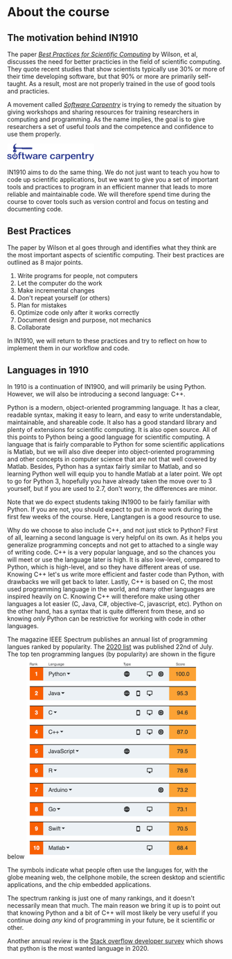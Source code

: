 # About the course

## The motivation behind IN1910

The paper [*Best Practices for Scientific Computing*](http://journals.plos.org/plosbiology/article?id=10.1371/journal.pbio.1001745) by Wilson, et al, discusses the need for better practicies in the field of scientific computing. They quote recent studies that show scientists typically use 30% or more of their time developing software, but that 90% or more are primarily self-taught. As a result, most are not properly trained in the use of good tools and practicies.

A movement called [*Software Carpentry*](https://software-carpentry.org/) is trying to remedy the situation by giving workshops and sharing resources for training researchers in computing and programming. As the name implies, the goal is to give researchers a set of useful *tools* and the competence and confidence to use them properly.

<img src="fig/software_carpentry.png" width=200>

IN1910 aims to do the same thing. We do not just want to teach you how to code up scientific applications, but we want to give you a set of important tools and practices to program in an efficient manner that leads to more reliable and maintainable code. We will therefore spend time during the course to cover tools such as version control and focus on testing and documenting code.

## Best Practices

The paper by Wilson et al goes through and identifies what they think are the most important aspects of scientific computing. Their best practices are outlined as 8 major points.

1. Write programs for people, not computers
2. Let the computer do the work
3. Make incremental changes
4. Don't repeat yourself (or others)
5. Plan for mistakes
6. Optimize code only after it works correctly
7. Document design and purpose, not mechanics
8. Collaborate

In IN1910, we will return to these practices and try to reflect on how to implement them in our workflow and code.



## Languages in 1910

In 1910 is a continuation of IN1900, and will primarily be using Python. However, we will also be introducing a second language: C++. 

Python is a modern, object-oriented programming language. It has a clear, readable syntax, making it easy to learn, and easy to write understandable, maintainable, and shareable code. It also has a good standard library and plenty of extensions for scientific computing. It is also open source. All of this points to Python being a good language for scientific computing. A language that is fairly comparable to Python for some scientific applications is Matlab, but we will also dive deeper into object-oriented programming and other concepts in computer science that are not that well covered by Matlab. Besides, Python has a syntax fairly similar to Matlab, and so learning Python well will equip you to handle Matlab at a later point. We opt to go for Python 3, hopefully you have already taken the move over to 3 yourself, but if you are used to 2.7, don't worry, the differences are minor.

Note that we do expect students taking IN1900 to be fairly familiar with Python. If you are not, you should expect to put in more work during the first few weeks of the course. Here, Langtangen is a good resource to use.

Why do we choose to also include C++, and not just stick to Python? First of all, learning a second language is very helpful on its own. As it helps you generalize programming concepts and not get to attached to a single way of writing code. C++ is a very popular language, and so the chances you will meet or use the language later is high. It is also low-level, compared to Python, which is high-level, and so they have different areas of use. Knowing C++ let's us write more efficient and faster code than Python, with drawbacks we will get back to later. Lastly, C++ is based on C, the most used programming language in the world, and many other languages are inspired heavily on C. Knowing C++ will therefore make using other languages a lot easier (C, Java, C#, objective-C, javascript, etc). Python on the other hand, has a syntax that is quite different from these, and so knowing *only* Python can be restrictive for working with code in other languages.

The magazine IEEE Spectrum publishes an annual list of programming langues ranked by popularity. The [2020 list](https://spectrum.ieee.org/at-work/tech-careers/top-programming-language-2020) was published 22nd of July. The top ten programming langues (by popularity) are shown in the figure below
<img src="fig/spectrum_ranking_2020.jpeg" width=400>

The symbols indicate what people often use the languges for, with the globe meaning web, the cellphone mobile, the screen desktop and scientific applications, and the chip embedded applications.

The spectrum ranking is just one of many rankings, and it doesn't necessarily mean that much. The main reason we bring it up is to point out that knowing Python and a bit of C++ will most likely be very useful if you continue doing *any* kind of programming in your future, be it scientific or other.

Another annual review is the [Stack overflow developer survey](https://insights.stackoverflow.com/survey/2020#technology-most-loved-dreaded-and-wanted-languages) which shows that python is the most wanted language in 2020.